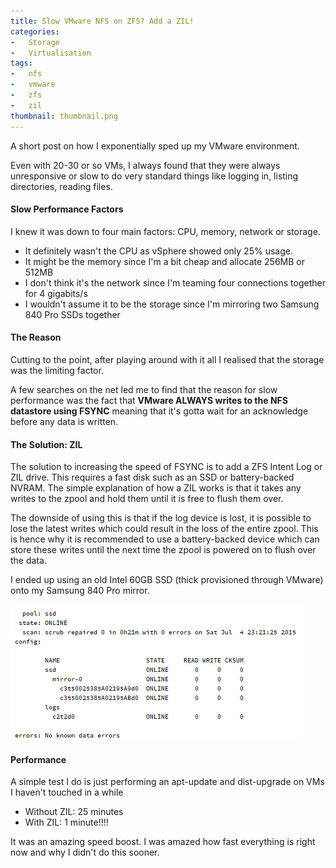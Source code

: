 ```yaml
---
title: Slow VMware NFS on ZFS? Add a ZIL!
categories:
-   Storage
-   Virtualisation
tags:
-   nfs
-   vmware
-   zfs
-   zil
thumbnail: thumbnail.png
---
```


A short post on how I exponentially sped up my VMware environment.

<!-- more -->

Even with 20-30 or so VMs, I always found that they were always unresponsive or slow to do very standard things like logging in, listing directories, reading files.

#### Slow Performance Factors

I knew it was down to four main factors: CPU, memory, network or storage.

*   It definitely wasn't the CPU as vSphere showed only 25% usage.
*   It might be the memory since I'm a bit cheap and allocate 256MB or 512MB
*   I don't think it's the network since I'm teaming four connections together for 4 gigabits/s
*   I wouldn't assume it to be the storage since I'm mirroring two Samsung 840 Pro SSDs together

#### The Reason

Cutting to the point, after playing around with it all I realised that the storage was the limiting factor.

A few searches on the net led me to find that the reason for slow performance was the fact that **VMware ALWAYS writes to the NFS datastore using FSYNC** meaning that it's gotta wait for an acknowledge before any data is written.

#### The Solution: ZIL

The solution to increasing the speed of FSYNC is to add a ZFS Intent Log or ZIL drive. This requires a fast disk such as an SSD or battery-backed NVRAM. The simple explanation of how a ZIL works is that it takes any writes to the zpool and hold them until it is free to flush them over.

The downside of using this is that if the log device is lost, it is possible to lose the latest writes which could result in the loss of the entire zpool. This is hence why it is recommended to use a battery-backed device which can store these writes until the next time the zpool is powered on to flush over the data.

I ended up using an old Intel 60GB SSD (thick provisioned through VMware) onto my Samsung 840 Pro mirror.

[![Capture](capture.png)](capture.png)

#### Performance

A simple test I do is just performing an apt-update and dist-upgrade on VMs I haven't touched in a while

*   Without ZIL: 25 minutes
*   With ZIL: 1 minute!!!!

It was an amazing speed boost. I was amazed how fast everything is right now and why I didn't do this sooner.
